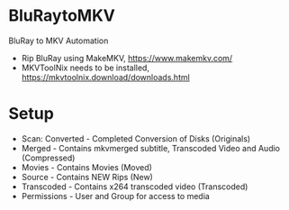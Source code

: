 # BluRaytoMKV
BluRay to MKV Automation

* Rip BluRay using MakeMKV, https://www.makemkv.com/
* MKVToolNix needs to be installed, https://mkvtoolnix.download/downloads.html
# Setup
* Scan:           Converted - Completed Conversion of Disks                   (Originals)
* Merged -        Contains mkvmerged subtitle, Transcoded Video and Audio     (Compressed)
* Movies -        Contains Movies                                             (Moved)
* Source -        Contains NEW Rips                                           (New)
* Transcoded -    Contains x264 transcoded video                              (Transcoded)
* Permissions -   User and Group for access to media
